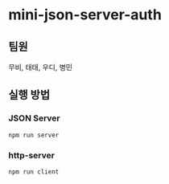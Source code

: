 # mini-json-server-auth

## 팀원
무비, 태태, 우디, 병민

## 실행 방법
### JSON Server 
`npm run server`

### http-server
`npm run client`
